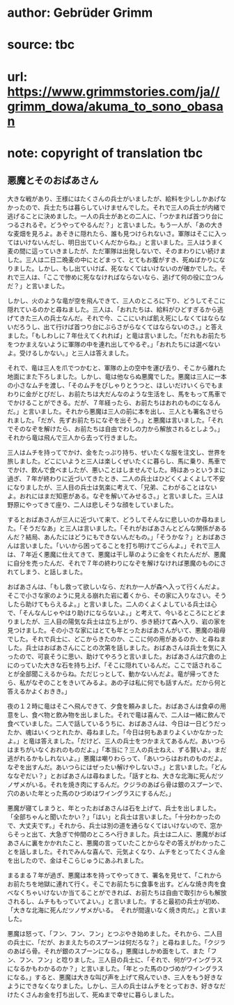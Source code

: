 # author: Gebrüder Grimm
# source: tbc
# url: https://www.grimmstories.com/ja//grimm_dowa/akuma_to_sono_obasan
# note: copyright of translation tbc

## 悪魔とそのおばあさん 

大きな戦があり、王様にはたくさんの兵士がいましたが、給料を少ししかあげなかったので、兵士たちは暮らしていけませんでした。それで三人の兵士が内緒で逃げることに決めました。一人の兵士があとの二人に、「つかまれば首つり台につるされるぞ。どうやってやるんだ？」と言いました。もう一人が、「あの大きな麦畑を見ろよ。あそきに隠れたら、誰も見つけられないさ。軍隊はそこに入ってはいけないんだし、明日出ていくんだからね。」と言いました。三人はうまく麦の間に這っていきましたが、ただ軍隊は出発しないで、そのまわりにい続けました。三人は二日二晩麦の中にとどまって、とてもお腹がすき、死ぬばかりになりました。しかし、もし出ていけば、死ななくてはいけないのが確かでした。それで三人は、「ここで惨めに死ななければならないなら、逃げて何の役に立つんだ？」と言いました。

しかし、火のような竜が空を飛んできて、三人のところに下り、どうしてそこに隠れているのかと尋ねました。三人は、「おれたちは、給料がひどすぎるから逃げてきた三人の兵士なんだ。それで今、ここにいれば飢え死にしなくてはならないだろうし、出て行けば首つり台にぶらさがらなくてはならないのさ。」と答えました。「もしわしに７年仕えてくれれば」と竜は言いました。「だれもお前たちをつかまえないように軍隊の中を連れ出してやるぞ。」「おれたちには選べないよ。受けるしかない。」と三人は答えました。

それで、竜は三人を爪でつかむと、軍隊の上の空中を運び去り、そこから離れた地面にまた下ろしました。しかし、竜は他ならぬ悪魔でした。悪魔は三人に一本の小さなムチを渡し、「そのムチをぴしゃりとうつと、ほしいだけいくらでもまわりに金がとびだし、お前たちは大だんなのような生活をし、馬をもって馬車ででかけることができる。だが、７年経ったら、お前たちはおれのものになるんだ。」と言いました。それから悪魔は三人の前に本を出し、三人とも署名させられました。「だが、先ずお前たちになぞを出そう。」と悪魔は言いました。「それでそのなぞを解けたら、お前たちは自由でわしの力から解放されるとしよう。」それから竜は飛んで三人から去って行きました。

三人はムチを持ってでかけ、金をたっぷり持ち、ぜいたくな服を注文し、世界を旅しました。どこにいようと三人は楽しくぜいたくに暮らし、馬に乗り、馬車ででかけ、飲んで食べましたが、悪いことはしませんでした。時はあっというまに過ぎ、７年が終わりに近づいてきたとき、二人の兵士はひどくくよくよして不安になりましたが、三人目の兵士は気楽に考えて、「兄弟、こわがることはないよ。おれにはまだ知恵がある。なぞを解いてみせるさ。」と言いました。三人は野原にやってきて座り、二人は悲しそうな顔をしていました。

するとおばあさんが三人に近づいて来て、どうしてそんなに悲しいのか尋ねました。「そうだなあ」と三人は言いました。「それがおばあさんとどんな関係があるんだ？結局、あんたにはどうにもできないんだもの。」「そうかな？」とおばあさんは言いました。「いいから困ってることを打ち明けてごらんよ。」それで三人は、７年近く悪魔に仕えてきて、悪魔は干し草のように金をくれたんだが、悪魔に自分を売ったんだ、それで７年の終わりになぞを解けなければ悪魔のものにされてしまう、と話しました。

おばあさんは、「もし救って欲しいなら、だれか一人が森へ入って行くんだよ。そこで小さな家のように見える崩れた岩に着くから、その家に入りなさい。そうしたら助けてもらえるよ。」と言いました。二人のくよくよしている兵士は心で、「そんなんじゃやはり助けにならないよ。」と考えて、今いるところにとどまりましたが、三人目の陽気な兵士は立ち上がり、歩き続けて森へ入り、岩の家を見つけました。その小さな家にはとても年とったおばあさんがいて、悪魔の祖母でした。それで兵士に、どこからきたのか、ここに何の用があるのか、と尋ねました。兵士はおばあさんにことの次第を話しました。おばあさんは兵士を気に入ったので、可哀そうに思い、助けてやろうと言いました。おばあさんは穴倉の上にのっていた大きな石を持ち上げ、「そこに隠れているんだ。ここで話されることが全部聞こえるからね。ただじっとして、動かないんだよ。竜が帰ってきたら、私がなぞのことをきいてみるよ。あの子は私に何でも話すんだ。だから何と答えるかよくおきき。」

夜の１２時に竜はそこへ飛んできて、夕食を頼みました。おばあさんは食卓の用意をし、食べ物と飲み物を出しました。それで竜は喜んで、二人は一緒に飲んで食べていました。二人で話しているうちに、おばあさんは、今日は一日どうだったか、魂はいくつとれたか、尋ねました。「今日は何もあまりよくいかなかったよ。」と竜は答えました。「だけど、三人の兵士をつかまえてあるんだ。あいつらはまちがいなくおれのものだよ。」「本当に？三人の兵士ねえ、ずる賢いよ。まだ逃がれるかもしれないよ。」悪魔は嘲りわらって、「あいつらはおれのものだよ。なぞを出すんだ。あいつらにはぜったい解けやしないさ。」と言いました。「どんななぞだい？」とおばあさんは尋ねました。「話すとね、大きな北海に死んだツノザメがいる。それを焼き肉にするんだ。クジラのあばら骨は銀のスプーンで、穴のあいた年とった馬のひづめはワイングラスにするんだ。」

悪魔が寝てしまうと、年とったおばあさんは石を上げて、兵士を出しました。「全部ちゃんと聞いたかい？」「はい」と兵士は言いました。「十分わかったので、大丈夫です。」それから、兵士は別の道を通らなくてはいけないので、窓からそっと出て、大急ぎで仲間のところへ行きました。兵士は二人に、悪魔がおばあさんに裏をかかれたこと、悪魔の言っていたことからなぞの答えがわかったことを話しました。それでみんな喜んで、元気よくなり、ムチをとってたくさん金を出したので、金はそこらじゅうにあふれました。

まるまる７年が過ぎ、悪魔は本を持ってやってきて、署名を見せて、「これからお前たちを地獄に連れて行く。そこでお前たちに食事を出す。どんな焼き肉を食べなくちゃいけないか当てることができれば、お前たちは自由で取引からも解放されるし、ムチももっていてよい。」と言いました。すると最初の兵士が初め、「大きな北海に死んだツノザメがいる。　それが間違いなく焼き肉だ。」と言いました。

悪魔は怒って、「フン、フン、フン」とつぶやき始めました。それから、二人目の兵士に、「だが、おまえたちのスプーンは何だろな？」と尋ねました。「クジラのあばら骨。それが銀のスプーンになる。」悪魔はしかめ面をして、また「フン、フン、フン」と唸りました。三人目の兵士に、「それで、何がワイングラスになるかもわかるのか？」と言いました。「年とった馬のひづめがワイングラスになる。」すると、悪魔は大きな叫び声を上げて飛んでいき、三人をもう好きなようにできなくなりました。しかし、三人の兵士はムチをとっておき、好きなだけたくさんお金を打ち出して、死ぬまで幸せに暮らしました。
